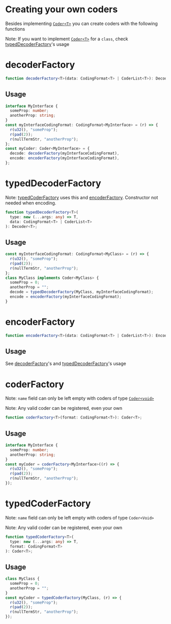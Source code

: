 # Creating your own coders

Besides implementing [`Coder<T>`](types.md#Coder) you can create coders with the following functions

Note: If you want to implement [`Coder<T>`](types.md#Coder) for a `class`, check [typedDecoderFactory](#typedDecoderFactory)'s usage

# decoderFactory

```ts
function decoderFactory<T>(data: CodingFormat<T> | CoderList<T>): Decoder<T>;
```

## Usage

```ts
interface MyInterface {
  someProp: number;
  anotherProp: string;
}
const myInterfaceCodingFormat: CodingFormat<MyInterface> = (r) => {
  r(u32(), "someProp");
  r(pad(2));
  r(nullTermStr, "anotherProp");
};
const myCoder: Coder<MyInterface> = {
  decode: decoderFactory(myInterfaceCodingFormat),
  encode: encoderFactory(myInterfaceCodingFormat),
};
```

# typedDecoderFactory

Note: [typedCoderFactory](#typedCoderFactory) uses this and [encoderFactory](#encoderFactory). Constructor not needed when encoding.

```ts
function typedDecoderFactory<T>(
  type: new (...args: any) => T,
  data: CodingFormat<T> | CoderList<T>
): Decoder<T>;
```

## Usage

```ts
const myInterfaceCodingFormat: CodingFormat<MyClass> = (r) => {
  r(u32(), "someProp");
  r(pad(2));
  r(nullTermStr, "anotherProp");
};
class MyClass implements Coder<MyClass> {
  someProp = 0;
  anotherProp = "";
  decode = typedDecoderFactory(MyClass, myInterfaceCodingFormat);
  encode = encoderFactory(myInterfaceCodingFormat);
}
```

# encoderFactory

```ts
function encoderFactory<T>(data: CodingFormat<T> | CoderList<T>): Encoder<T>;
```

## Usage

See [decoderFactory](#decoderFactory)'s and [typedDecoderFactory](#typedDecoderFactory)'s usage

# coderFactory

Note: `name` field can only be left empty with coders of type [`Coder<void>`](types.md#Coder)

Note: Any valid coder can be registered, even your own

```ts
function coderFactory<T>(format: CodingFormat<T>): Coder<T>;
```

## Usage

```ts
interface MyInterface {
  someProp: number;
  anotherProp: string;
}
const myCoder = coderFactory<MyInterface>((r) => {
  r(u32(), "someProp");
  r(pad(2));
  r(nullTermStr, "anotherProp");
});
```

# typedCoderFactory

Note: `name` field can only be left empty with coders of type `Coder<Void>`

Note: Any valid coder can be registered, even your own

```ts
function typedCoderFactory<T>(
  type: new (...args: any) => T,
  format: CodingFormat<T>
): Coder<T>;
```

## Usage

```ts
class MyClass {
  someProp = 0;
  anotherProp = "";
}
const myCoder = typedCoderFactory(MyClass, (r) => {
  r(u32(), "someProp");
  r(pad(2));
  r(nullTermStr, "anotherProp");
});
```
